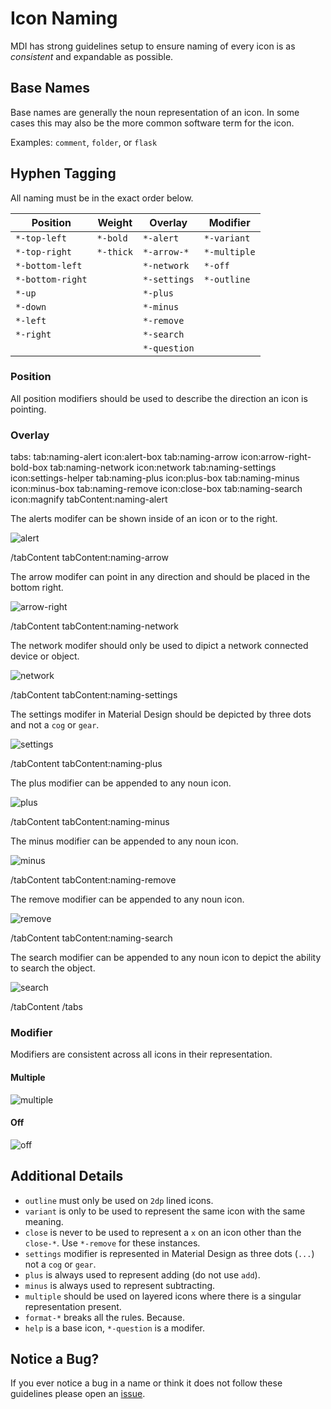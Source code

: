 # Icon Naming

MDI has strong guidelines setup to ensure naming of every icon is as _consistent_ and expandable as possible.

## Base Names

Base names are generally the noun representation of an icon. In some cases this may also be the more common software term for the icon.

Examples: `comment`, `folder`, or `flask`

## Hyphen Tagging

All naming must be in the exact order below.

| Position          | Weight    | Overlay      | Modifier     |
|-------------------|-----------|--------------|--------------|
| `*-top-left`      | `*-bold`  | `*-alert`    | `*-variant`  |
| `*-top-right`     | `*-thick` | `*-arrow-*`  | `*-multiple` |
| `*-bottom-left`   |           | `*-network`  | `*-off`      |
| `*-bottom-right`  |           | `*-settings` | `*-outline`  |
| `*-up`            |           | `*-plus`     |              |
| `*-down`          |           | `*-minus`    |              |
| `*-left`          |           | `*-remove`   |              |
| `*-right`         |           | `*-search`   |              |
|                   |           | `*-question` |              |

### Position

All position modifiers should be used to describe the direction an icon is pointing.

### Overlay

tabs:
tab:naming-alert icon:alert-box
tab:naming-arrow icon:arrow-right-bold-box
tab:naming-network icon:network
tab:naming-settings icon:settings-helper
tab:naming-plus icon:plus-box
tab:naming-minus icon:minus-box
tab:naming-remove icon:close-box
tab:naming-search icon:magnify
tabContent:naming-alert

The alerts modifer can be shown inside of an icon or to the right.

![alert](/assets/resources/grid-96-alert.svg)

/tabContent
tabContent:naming-arrow

The arrow modifer can point in any direction and should be placed in the bottom right.

![arrow-right](/assets/resources/grid-96-arrow-right-bottom-right.svg)

/tabContent
tabContent:naming-network

The network modifer should only be used to dipict a network connected device or object.

![network](/assets/resources/grid-96-network.svg)

/tabContent
tabContent:naming-settings

The settings modifer in Material Design should be depicted by three dots and not a `cog` or `gear`.

![settings](/assets/resources/grid-96-settings.svg)

/tabContent
tabContent:naming-plus

The plus modifier can be appended to any noun icon.

![plus](/assets/resources/grid-96-plus-bottom-right.svg)

/tabContent
tabContent:naming-minus

The minus modifier can be appended to any noun icon.

![minus](/assets/resources/grid-96-minus-bottom-right.svg)

/tabContent
tabContent:naming-remove

The remove modifier can be appended to any noun icon.

![remove](/assets/resources/grid-96-remove-bottom-right.svg)

/tabContent
tabContent:naming-search

The search modifier can be appended to any noun icon to depict the ability to search the object.

![search](/assets/resources/grid-96-search-bottom-right.svg)

/tabContent
/tabs

### Modifier

Modifiers are consistent across all icons in their representation.

#### Multiple

![multiple](/assets/resources/grid-96-multiple.svg)

#### Off

![off](/assets/resources/grid-96-off.svg)

## Additional Details

- `outline` must only be used on `2dp` lined icons.
- `variant` is only to be used to represent the same icon with the same meaning.
- `close` is never to be used to represent a `x` on an icon other than the `close-*`. Use `*-remove` for these instances.
- `settings` modifier is represented in Material Design as three dots (`...`) not a `cog` or `gear`.
- `plus` is always used to represent adding (do not use `add`).
- `minus` is always used to represent subtracting.
- `multiple` should be used on layered icons where there is a singular representation present.
- `format-*` breaks all the rules. Because.
- `help` is a base icon, `*-question` is a modifer.

## Notice a Bug?

If you ever notice a bug in a name or think it does not follow these guidelines please open an [issue](https://github.com/Templarian/MaterialDesign/issues).
